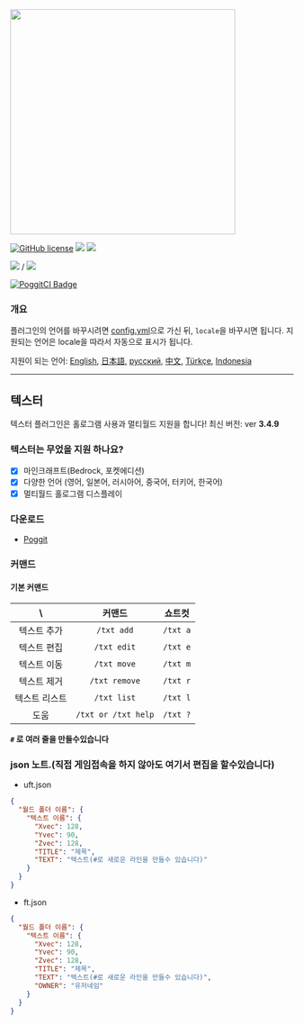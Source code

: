 <img src="/assets/Texter.png" width="400px">  

[![GitHub license](https://img.shields.io/badge/license-UIUC/NCSA-blue.svg)](https://github.com/fuyutsuki/Texter/blob/master/LICENSE)
[![](https://poggit.pmmp.io/shield.state/Texter)](https://poggit.pmmp.io/p/Texter)
[![](https://poggit.pmmp.io/shield.api/Texter)](https://poggit.pmmp.io/p/Texter)  

[![](https://poggit.pmmp.io/shield.dl/Texter)](https://poggit.pmmp.io/p/Texter) / [![](https://poggit.pmmp.io/shield.dl.total/Texter)](https://poggit.pmmp.io/p/Texter)

[![PoggitCI Badge](https://poggit.pmmp.io/ci.badge/fuyutsuki/Texter/Texter)](https://poggit.pmmp.io/ci/fuyutsuki/Texter/Texter)

### 개요

플러그인의 언어를 바꾸시려면 [config.yml](/resources/config.yml)으로 가신 뒤, `locale`을 바꾸시면 됩니다. 
지원되는 언어은 locale을 따라서 자동으로 표시가 됩니다.

지원이 되는 언어:
[English](/README.md),
[日本語](./.github/readme/ja_jp.md),
[русский](./.github/readme/ru_ru.md),
[中文](./.github/readme/zh_cn.md),
[Türkçe](./.github/readme/tr_tr.md),
[Indonesia](./id_id.md)

***

## 텍스터

텍스터 플러그인은 홀로그램 사용과 멀티월드 지원을 합니다! 
최신 버전: ver **3.4.9**  

<!--
**이 지점은 개발 중입니다. 많은 버그가있을 수 있습니다**  
-->

### 텍스터는 무었을 지원 하나요?

- [x] 마인크래프트(Bedrock, 포켓에디션)
- [x] 다양한 언어 (영어, 일본어, 러시아어, 중국어, 터키어, 한국어)
- [x] 멀티월드 홀로그램 디스플레이

### 다운로드

* [Poggit](https://poggit.pmmp.io/p/Texter)

### 커맨드

#### 기본 커맨드

| \ |커맨드|쇼트컷|
|:--:|:--:|:--:|
|텍스트 추가|`/txt add`|`/txt a`|
|텍스트 편집|`/txt edit`|`/txt e`|
|텍스트 이동|`/txt move`|`/txt m`|
|텍스트 제거|`/txt remove`|`/txt r`|
|텍스트 리스트|`/txt list`|`/txt l`|
|도움|`/txt or /txt help`|`/txt ?`|

**`#` 로 여러 줄을 만들수있습니다**

### json 노트.(직접 게임접속을 하지 않아도 여기서 편집을 할수있습니다)

- uft.json
```json
{
  "월드 폴더 이름": {
    "텍스트 이름": {
      "Xvec": 128,
      "Yvec": 90,
      "Zvec": 128,
      "TITLE": "제목",
      "TEXT": "텍스트(#로 새로운 라인을 만들수 있습니다)"
    }
  }
}
```

- ft.json
```json
{
  "월드 폴더 이름": {
    "텍스트 이름": {
      "Xvec": 128,
      "Yvec": 90,
      "Zvec": 128,
      "TITLE": "제목",
      "TEXT": "텍스트(#로 새로운 라인을 만들수 있습니다)",
      "OWNER": "유저네임"
    }
  }
}
```
